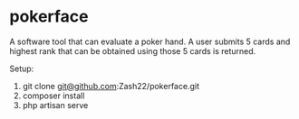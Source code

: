 # pokerface
A software tool that can evaluate a poker hand. A user submits 5 cards and highest rank that can be obtained using those 5 cards is returned.

Setup:

1. git clone git@github.com:Zash22/pokerface.git
2. composer install
3. php artisan serve
